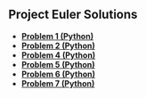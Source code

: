 ## Project Euler Solutions


- **[Problem 1 (Python)](ProjEuler/ex1.py)**
- **[Problem 2 (Python)](ProjEuler/ex2.py)**
- **[Problem 4 (Python)](ProjEuler/ex4.py)**
- **[Problem 5 (Python)](ProjEuler/ex5.py)**
- **[Problem 6 (Python)](ProjEuler/ex6.py)**
- **[Problem 7 (Python)](ProjEuler/ex7.py)**
